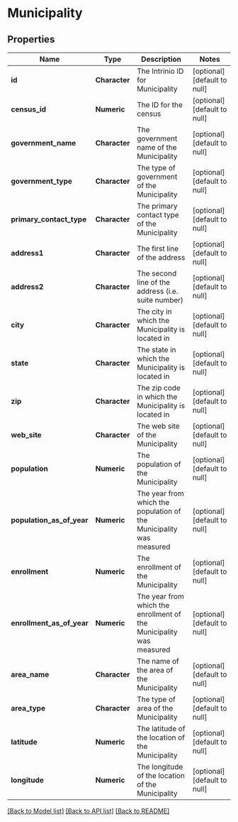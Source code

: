 # Municipality

## Properties
Name | Type | Description | Notes
------------ | ------------- | ------------- | -------------
**id** | **Character** | The Intrinio ID for Municipality | [optional] [default to null]
**census_id** | **Numeric** | The ID for the census | [optional] [default to null]
**government_name** | **Character** | The government name of the Municipality | [optional] [default to null]
**government_type** | **Character** | The type of government of the Municipality | [optional] [default to null]
**primary_contact_type** | **Character** | The primary contact type of the Municipality | [optional] [default to null]
**address1** | **Character** | The first line of the address | [optional] [default to null]
**address2** | **Character** | The second line of the address (i.e. suite number) | [optional] [default to null]
**city** | **Character** | The city in which the Municipality is located in | [optional] [default to null]
**state** | **Character** | The state in which the Municipality is located in | [optional] [default to null]
**zip** | **Character** | The zip code in which the Municipality is located in | [optional] [default to null]
**web_site** | **Character** | The web site of the Municipality | [optional] [default to null]
**population** | **Numeric** | The population of the Municipality | [optional] [default to null]
**population_as_of_year** | **Numeric** | The year from which the population of the Municipality was measured | [optional] [default to null]
**enrollment** | **Numeric** | The enrollment of the Municipality | [optional] [default to null]
**enrollment_as_of_year** | **Numeric** | The year from which the enrollment of the Municipality was measured | [optional] [default to null]
**area_name** | **Character** | The name of the area of the Municipality | [optional] [default to null]
**area_type** | **Character** | The type of area of the Municipality | [optional] [default to null]
**latitude** | **Numeric** | The latitude of the location of the Municipality | [optional] [default to null]
**longitude** | **Numeric** | The longitude of the location of the Municipality | [optional] [default to null]

[[Back to Model list]](../README.md#documentation-for-models) [[Back to API list]](../README.md#documentation-for-api-endpoints) [[Back to README]](../README.md)


